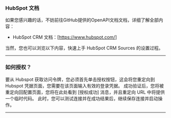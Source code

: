 ### HubSpot 文档
如果您感兴趣的话，不妨前往GitHub提供的OpenAPI文档文档，详细了解全部内容：

- HubSpot CRM 文档：[https://www.hubspot.com/]

当然，您也可以浏览以下内容，快速上手 HubSpot CRM Sources 的设置过程。

---

### 如何授权？

要从 Hubspot 获取访问令牌，您必须首先单击授权按钮，这会将您重定向到 Hubspot 凭据页面，您需要在该页面输入有效的登录凭据。 成功验证后，您将被重定向回配置页面，您将在此处看到 [授权成功] 消息，并且重定向 URL 中将提供一个临时代码。 此时，您可以测试连接并在成功结果后，继续保存连接并启动操作。

---